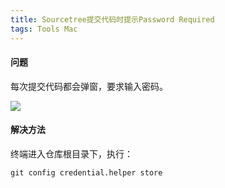 ```yaml
---
title: Sourcetree提交代码时提示Password Required
tags: Tools Mac
---
```

#### 问题
每次提交代码都会弹窗，要求输入密码。

<img src="https://image.oldboard.cn/blog/WX20210304-113116.png">

#### 解决方法
终端进入仓库根目录下，执行：

```
git config credential.helper store
```
